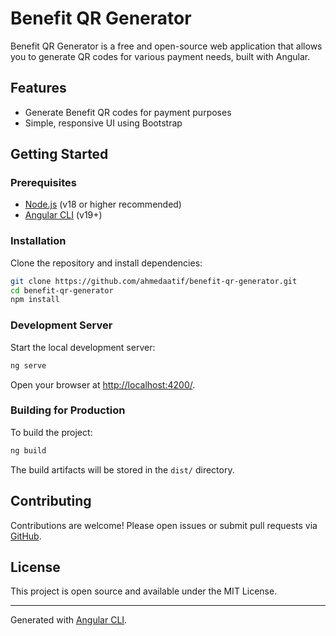 # Benefit QR Generator

Benefit QR Generator is a free and open-source web application that allows you to generate QR codes for various payment needs, built with Angular.

## Features

- Generate Benefit QR codes for payment purposes
- Simple, responsive UI using Bootstrap

## Getting Started

### Prerequisites

- [Node.js](https://nodejs.org/) (v18 or higher recommended)
- [Angular CLI](https://angular.dev/tools/cli) (v19+)

### Installation

Clone the repository and install dependencies:

```bash
git clone https://github.com/ahmedaatif/benefit-qr-generator.git
cd benefit-qr-generator
npm install
```

### Development Server

Start the local development server:

```bash
ng serve
```

Open your browser at [http://localhost:4200/](http://localhost:4200/).

### Building for Production

To build the project:

```bash
ng build
```

The build artifacts will be stored in the `dist/` directory.

## Contributing

Contributions are welcome! Please open issues or submit pull requests via [GitHub](https://github.com/ahmedaatif/benefit-qr-generator).

## License

This project is open source and available under the MIT License.

---

Generated with [Angular CLI](https://github.com/angular/angular-cli).
